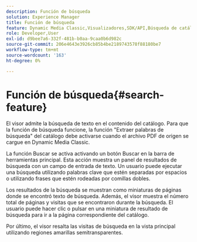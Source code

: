 ```yaml
---
description: Función de búsqueda
solution: Experience Manager
title: Función de búsqueda
feature: Dynamic Media Classic,Visualizadores,SDK/API,Búsqueda de catálogos electrónicos
role: Developer,User
exl-id: d9bee7a6-332f-481b-b0aa-9caa0b6d982c
source-git-commit: 206e4643e3926cb85b4be2189743578f88180be7
workflow-type: tm+mt
source-wordcount: '163'
ht-degree: 0%

---
```


# Función de búsqueda{#search-feature}

El visor admite la búsqueda de texto en el contenido del catálogo. Para que la función de búsqueda funcione, la función &quot;Extraer palabras de búsqueda&quot; del catálogo debe activarse cuando el archivo PDF de origen se cargue en Dynamic Media Classic.

La función Buscar se activa activando un botón Buscar en la barra de herramientas principal. Esta acción muestra un panel de resultados de búsqueda con un campo de entrada de texto. Un usuario puede ejecutar una búsqueda utilizando palabras clave que estén separadas por espacios o utilizando frases que estén rodeadas por comillas dobles.

Los resultados de la búsqueda se muestran como miniaturas de páginas donde se encontró texto de búsqueda. Además, el visor muestra el número total de páginas y visitas que se encontraron durante la búsqueda. El usuario puede hacer clic o pulsar en una miniatura de resultado de búsqueda para ir a la página correspondiente del catálogo.

Por último, el visor resalta las visitas de búsqueda en la vista principal utilizando regiones amarillas semitransparentes.
